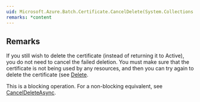 ```yaml
---  
uid: Microsoft.Azure.Batch.Certificate.CancelDelete(System.Collections.Generic.IEnumerable{Microsoft.Azure.Batch.BatchClientBehavior})  
remarks: *content  
---  
```

  
## Remarks  
 If you still wish to delete the certificate (instead of returning it to Active), you do not need to cancel             the failed deletion. You must make sure that the certificate is not being used by any resources, and then you             can try again to delete the certificate (see [Delete](assetId:///M:Microsoft.Azure.Batch.Certificate.Delete(System.Collections.Generic.IEnumerable{Microsoft.Azure.Batch.BatchClientBehavior})?qualifyHint=False&autoUpgrade=True).  
  
 This is a blocking operation. For a non-blocking equivalent, see [CancelDeleteAsync](assetId:///M:Microsoft.Azure.Batch.Certificate.CancelDeleteAsync(System.Collections.Generic.IEnumerable{Microsoft.Azure.Batch.BatchClientBehavior},System.Threading.CancellationToken)?qualifyHint=False&autoUpgrade=True).